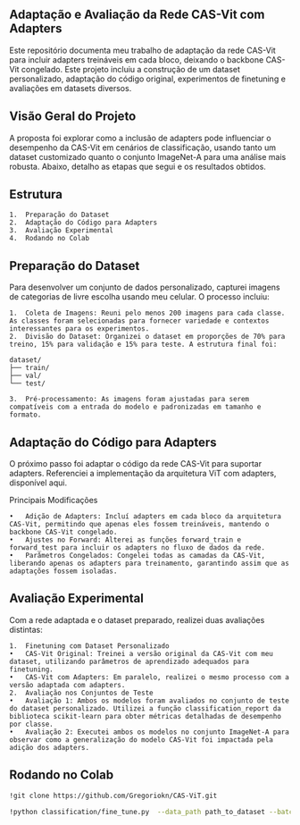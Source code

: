 ## Adaptação e Avaliação da Rede CAS-Vit com Adapters

Este repositório documenta meu trabalho de adaptação da rede CAS-Vit para incluir adapters treináveis em cada bloco, deixando o backbone CAS-Vit congelado. Este projeto incluiu a construção de um dataset personalizado, adaptação do código original, experimentos de finetuning e avaliações em datasets diversos.

## Visão Geral do Projeto

A proposta foi explorar como a inclusão de adapters pode influenciar o desempenho da CAS-Vit em cenários de classificação, usando tanto um dataset customizado quanto o conjunto ImageNet-A para uma análise mais robusta. Abaixo, detalho as etapas que segui e os resultados obtidos.

## Estrutura

	1.	Preparação do Dataset
	2.	Adaptação do Código para Adapters
	3.	Avaliação Experimental
    4.  Rodando no Colab

## Preparação do Dataset

Para desenvolver um conjunto de dados personalizado, capturei imagens de categorias de livre escolha usando meu celular. O processo incluiu:

	1.	Coleta de Imagens: Reuni pelo menos 200 imagens para cada classe. As classes foram selecionadas para fornecer variedade e contextos interessantes para os experimentos.
	2.	Divisão do Dataset: Organizei o dataset em proporções de 70% para treino, 15% para validação e 15% para teste. A estrutura final foi:

    dataset/
    ├── train/
    ├── val/
    └── test/

    3.	Pré-processamento: As imagens foram ajustadas para serem compatíveis com a entrada do modelo e padronizadas em tamanho e formato.

## Adaptação do Código para Adapters

O próximo passo foi adaptar o código da rede CAS-Vit para suportar adapters. Referenciei a implementação da arquitetura ViT com adapters, disponível aqui.

Principais Modificações

	•	Adição de Adapters: Incluí adapters em cada bloco da arquitetura CAS-Vit, permitindo que apenas eles fossem treináveis, mantendo o backbone CAS-Vit congelado.
	•	Ajustes no Forward: Alterei as funções forward_train e forward_test para incluir os adapters no fluxo de dados da rede.
	•	Parâmetros Congelados: Congelei todas as camadas da CAS-Vit, liberando apenas os adapters para treinamento, garantindo assim que as adaptações fossem isoladas.

## Avaliação Experimental

Com a rede adaptada e o dataset preparado, realizei duas avaliações distintas:

	1.	Finetuning com Dataset Personalizado
	•	CAS-Vit Original: Treinei a versão original da CAS-Vit com meu dataset, utilizando parâmetros de aprendizado adequados para finetuning.
	•	CAS-Vit com Adapters: Em paralelo, realizei o mesmo processo com a versão adaptada com adapters.
	2.	Avaliação nos Conjuntos de Teste
	•	Avaliação 1: Ambos os modelos foram avaliados no conjunto de teste do dataset personalizado. Utilizei a função classification_report da biblioteca scikit-learn para obter métricas detalhadas de desempenho por classe.
	•	Avaliação 2: Executei ambos os modelos no conjunto ImageNet-A para observar como a generalização do modelo CAS-Vit foi impactada pela adição dos adapters.


## Rodando no Colab
```bash
!git clone https://github.com/Gregoriokn/CAS-ViT.git
```
```bash
!python classification/fine_tune.py  --data_path path_to_dataset --batch_size 32 --input_size 384 --finetune path_to_weights --lr 5e-5 --nb_classes n_classes  --model Name_model --device mps --adapters
```